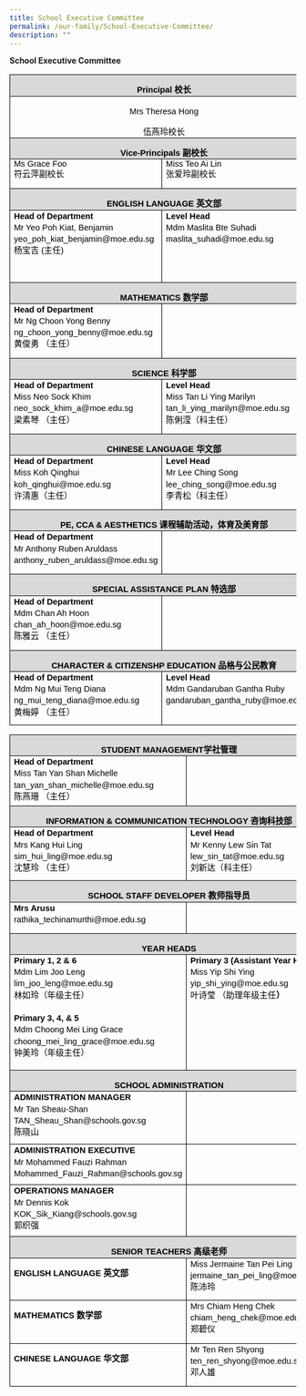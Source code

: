```yaml
---
title: School Executive Committee
permalink: /our-family/School-Executive-Committee/
description: ""
---
```

**School Executive Committee**

<table style="border:none;border-collapse:collapse;"><colgroup><col width="295"><col width="298"></colgroup><tbody><tr style="height:15pt"><td style="border-left:solid #000000 0.9090900000000001pt;border-right:solid #000000 0.9090900000000001pt;border-bottom:solid #000000 0.9090900000000001pt;border-top:solid #000000 0.9090900000000001pt;vertical-align:top;background-color:#d9d9d9;padding:0pt 5pt 0pt 5pt;overflow:hidden;overflow-wrap:break-word;" colspan="2"><p style="line-height:1.38;text-align: center;margin-top:12pt;margin-bottom:0pt;" dir="ltr"><span style="font-size:11pt;font-family:Arial,sans-serif;color:#000000;background-color:transparent;font-weight:700;font-style:normal;font-variant:normal;text-decoration:none;vertical-align:baseline;white-space:pre;white-space:pre-wrap;">Principal 校长</span></p></td></tr><tr style="height:39pt"><td style="border-left:solid #000000 0.9090900000000001pt;border-right:solid #000000 0.9090900000000001pt;border-bottom:solid #000000 0.9090900000000001pt;border-top:solid #000000 0.9090900000000001pt;vertical-align:top;padding:0pt 5pt 0pt 5pt;overflow:hidden;overflow-wrap:break-word;" colspan="2"><p style="line-height:1.38;text-align: center;margin-top:12pt;margin-bottom:0pt;" dir="ltr"><span style="font-size:11pt;font-family:Arial,sans-serif;color:#000000;background-color:transparent;font-weight:400;font-style:normal;font-variant:normal;text-decoration:none;vertical-align:baseline;white-space:pre;white-space:pre-wrap;">Mrs Theresa Hong</span></p><p style="line-height:1.38;text-align: center;margin-top:12pt;margin-bottom:0pt;" dir="ltr"><span style="font-size:11pt;font-family:Arial,sans-serif;color:#000000;background-color:transparent;font-weight:400;font-style:normal;font-variant:normal;text-decoration:none;vertical-align:baseline;white-space:pre;white-space:pre-wrap;">伍燕玲校长</span></p></td></tr><tr style="height:15pt"><td style="border-left:solid #000000 0.9090900000000001pt;border-right:solid #000000 0.9090900000000001pt;border-bottom:solid #000000 0.9090900000000001pt;border-top:solid #000000 0.9090900000000001pt;vertical-align:top;background-color:#d9d9d9;padding:0pt 5pt 0pt 5pt;overflow:hidden;overflow-wrap:break-word;" colspan="2"><p style="line-height:1.38;text-align: center;margin-top:12pt;margin-bottom:0pt;" dir="ltr"><span style="font-size:11pt;font-family:Arial,sans-serif;color:#000000;background-color:transparent;font-weight:700;font-style:normal;font-variant:normal;text-decoration:none;vertical-align:baseline;white-space:pre;white-space:pre-wrap;">Vice-Principals 副校长</span></p></td></tr><tr style="height:39pt"><td style="border-left:solid #000000 0.9090900000000001pt;border-right:solid #000000 0.9090900000000001pt;border-bottom:solid #000000 0.9090900000000001pt;border-top:solid #000000 0.9090900000000001pt;vertical-align:top;padding:0pt 5pt 0pt 5pt;overflow:hidden;overflow-wrap:break-word;"><p style="line-height:1.2;margin-top:0pt;margin-bottom:0pt;" dir="ltr"><span style="font-size:11pt;font-family:Arial,sans-serif;color:#000000;background-color:transparent;font-weight:400;font-style:normal;font-variant:normal;text-decoration:none;vertical-align:baseline;white-space:pre;white-space:pre-wrap;">Ms Grace Foo</span></p><p style="line-height:1.2;margin-top:0pt;margin-bottom:0pt;" dir="ltr"><span style="font-size:11pt;font-family:Arial,sans-serif;color:#000000;background-color:transparent;font-weight:400;font-style:normal;font-variant:normal;text-decoration:none;vertical-align:baseline;white-space:pre;white-space:pre-wrap;">符云萍副校长</span></p></td><td style="border-left:solid #000000 0.9090900000000001pt;border-right:solid #000000 0.9090900000000001pt;border-bottom:solid #000000 0.9090900000000001pt;border-top:solid #000000 0.9090900000000001pt;vertical-align:top;padding:0pt 5pt 0pt 5pt;overflow:hidden;overflow-wrap:break-word;"><p style="line-height:1.2;margin-top:0pt;margin-bottom:0pt;" dir="ltr"><span style="font-size:11pt;font-family:Arial,sans-serif;color:#000000;background-color:transparent;font-weight:400;font-style:normal;font-variant:normal;text-decoration:none;vertical-align:baseline;white-space:pre;white-space:pre-wrap;">Miss Teo Ai Lin</span></p><p style="line-height:1.2;margin-top:0pt;margin-bottom:0pt;" dir="ltr"><span style="font-size:11pt;font-family:Arial,sans-serif;color:#000000;background-color:transparent;font-weight:400;font-style:normal;font-variant:normal;text-decoration:none;vertical-align:baseline;white-space:pre;white-space:pre-wrap;">张爱玲副校长</span></p></td></tr><tr style="height:15pt"><td style="border-left:solid #000000 0.9090900000000001pt;border-right:solid #000000 0.9090900000000001pt;border-bottom:solid #000000 0.9090900000000001pt;border-top:solid #000000 0.9090900000000001pt;vertical-align:top;background-color:#d9d9d9;padding:0pt 5pt 0pt 5pt;overflow:hidden;overflow-wrap:break-word;" colspan="2"><p style="line-height:1.38;text-align: center;margin-top:12pt;margin-bottom:0pt;" dir="ltr"><span style="font-size:11pt;font-family:Arial,sans-serif;color:#000000;background-color:transparent;font-weight:700;font-style:normal;font-variant:normal;text-decoration:none;vertical-align:baseline;white-space:pre;white-space:pre-wrap;">ENGLISH LANGUAGE 英文部</span></p></td></tr><tr style="height:95.25pt"><td style="border-left:solid #000000 0.9090900000000001pt;border-right:solid #000000 0.9090900000000001pt;border-bottom:solid #000000 0.9090900000000001pt;border-top:solid #000000 0.9090900000000001pt;vertical-align:top;padding:0pt 5pt 0pt 5pt;overflow:hidden;overflow-wrap:break-word;"><p style="line-height:1.38;margin-top:0pt;margin-bottom:0pt;" dir="ltr"><span style="font-size:11pt;font-family:Arial,sans-serif;color:#000000;background-color:transparent;font-weight:700;font-style:normal;font-variant:normal;text-decoration:none;vertical-align:baseline;white-space:pre;white-space:pre-wrap;">Head of Department</span></p><p style="line-height:1.38;margin-top:0pt;margin-bottom:0pt;" dir="ltr"><span style="font-size:11pt;font-family:Arial,sans-serif;color:#000000;background-color:transparent;font-weight:400;font-style:normal;font-variant:normal;text-decoration:none;vertical-align:baseline;white-space:pre;white-space:pre-wrap;">Mr Yeo Poh Kiat, Benjamin</span></p><p style="line-height:1.38;margin-top:0pt;margin-bottom:0pt;" dir="ltr"><span style="font-size:11pt;font-family:Arial,sans-serif;color:#000000;background-color:transparent;font-weight:400;font-style:normal;font-variant:normal;text-decoration:none;vertical-align:baseline;white-space:pre;white-space:pre-wrap;">yeo_poh_kiat_benjamin@moe.edu.sg</span></p><p style="line-height:1.38;margin-top:0pt;margin-bottom:0pt;" dir="ltr"><span style="font-size:11pt;font-family:Arial,sans-serif;color:#000000;background-color:transparent;font-weight:400;font-style:normal;font-variant:normal;text-decoration:none;vertical-align:baseline;white-space:pre;white-space:pre-wrap;">杨宝吉 (主任)</span></p></td><td style="border-left:solid #000000 0.9090900000000001pt;border-right:solid #000000 0.9090900000000001pt;border-bottom:solid #000000 0.9090900000000001pt;border-top:solid #000000 0.9090900000000001pt;vertical-align:top;padding:0pt 5pt 0pt 5pt;overflow:hidden;overflow-wrap:break-word;"><p style="line-height:1.38;margin-top:0pt;margin-bottom:0pt;" dir="ltr"><span style="font-size:11pt;font-family:Arial,sans-serif;color:#000000;background-color:transparent;font-weight:700;font-style:normal;font-variant:normal;text-decoration:none;vertical-align:baseline;white-space:pre;white-space:pre-wrap;">Level Head</span></p><p style="line-height:1.38;margin-top:0pt;margin-bottom:0pt;" dir="ltr"><span style="font-size:11pt;font-family:Arial,sans-serif;color:#000000;background-color:transparent;font-weight:400;font-style:normal;font-variant:normal;text-decoration:none;vertical-align:baseline;white-space:pre;white-space:pre-wrap;">Mdm Maslita Bte Suhadi</span></p><p style="line-height:1.38;margin-top:0pt;margin-bottom:0pt;" dir="ltr"><span style="font-size:11pt;font-family:Arial,sans-serif;color:#000000;background-color:transparent;font-weight:400;font-style:normal;font-variant:normal;text-decoration:none;vertical-align:baseline;white-space:pre;white-space:pre-wrap;">maslita_suhadi@moe.edu.sg</span></p></td></tr><tr style="height:15pt"><td style="border-left:solid #000000 0.9090900000000001pt;border-right:solid #000000 0.9090900000000001pt;border-bottom:solid #000000 0.9090900000000001pt;border-top:solid #000000 0.9090900000000001pt;vertical-align:top;background-color:#d9d9d9;padding:0pt 5pt 0pt 5pt;overflow:hidden;overflow-wrap:break-word;" colspan="2"><p style="line-height:1.38;text-align: center;margin-top:12pt;margin-bottom:0pt;" dir="ltr"><span style="font-size:11pt;font-family:Arial,sans-serif;color:#000000;background-color:transparent;font-weight:700;font-style:normal;font-variant:normal;text-decoration:none;vertical-align:baseline;white-space:pre;white-space:pre-wrap;">MATHEMATICS 数学部</span></p></td></tr><tr style="height:72pt"><td style="border-left:solid #000000 0.9090900000000001pt;border-right:solid #000000 0.9090900000000001pt;border-bottom:solid #000000 0.9090900000000001pt;border-top:solid #000000 0.9090900000000001pt;vertical-align:top;padding:0pt 5pt 0pt 5pt;overflow:hidden;overflow-wrap:break-word;"><p style="line-height:1.38;margin-top:0pt;margin-bottom:0pt;" dir="ltr"><span style="font-size:11pt;font-family:Arial,sans-serif;color:#000000;background-color:transparent;font-weight:700;font-style:normal;font-variant:normal;text-decoration:none;vertical-align:baseline;white-space:pre;white-space:pre-wrap;">Head of Department</span></p><p style="line-height:1.38;margin-top:0pt;margin-bottom:0pt;" dir="ltr"><span style="font-size:11pt;font-family:Arial,sans-serif;color:#000000;background-color:transparent;font-weight:400;font-style:normal;font-variant:normal;text-decoration:none;vertical-align:baseline;white-space:pre;white-space:pre-wrap;">Mr Ng Choon Yong Benny</span></p><p style="line-height:1.38;margin-top:0pt;margin-bottom:0pt;" dir="ltr"><span style="font-size:11pt;font-family:Arial,sans-serif;color:#000000;background-color:transparent;font-weight:400;font-style:normal;font-variant:normal;text-decoration:none;vertical-align:baseline;white-space:pre;white-space:pre-wrap;">ng_choon_yong_benny@moe.edu.sg</span></p><p style="line-height:1.38;margin-top:0pt;margin-bottom:0pt;" dir="ltr"><span style="font-size:11pt;font-family:Arial,sans-serif;color:#000000;background-color:transparent;font-weight:400;font-style:normal;font-variant:normal;text-decoration:none;vertical-align:baseline;white-space:pre;white-space:pre-wrap;">黄俊勇 （主任）</span></p></td><td style="border-left:solid #000000 0.9090900000000001pt;border-right:solid #000000 0.9090900000000001pt;border-bottom:solid #000000 0.9090900000000001pt;border-top:solid #000000 0.9090900000000001pt;vertical-align:top;padding:0pt 5pt 0pt 5pt;overflow:hidden;overflow-wrap:break-word;"><p style="line-height:1.38;margin-top:0pt;margin-bottom:0pt;" dir="ltr"><span style="font-size:11pt;font-family:Arial,sans-serif;color:#000000;background-color:transparent;font-weight:400;font-style:normal;font-variant:normal;text-decoration:none;vertical-align:baseline;white-space:pre;white-space:pre-wrap;">&nbsp;</span></p></td></tr><tr style="height:15pt"><td style="border-left:solid #000000 0.9090900000000001pt;border-right:solid #000000 0.9090900000000001pt;border-bottom:solid #000000 0.9090900000000001pt;border-top:solid #000000 0.9090900000000001pt;vertical-align:top;background-color:#d9d9d9;padding:0pt 5pt 0pt 5pt;overflow:hidden;overflow-wrap:break-word;" colspan="2"><p style="line-height:1.38;text-align: center;margin-top:12pt;margin-bottom:0pt;" dir="ltr"><span style="font-size:11pt;font-family:Arial,sans-serif;color:#000000;background-color:transparent;font-weight:700;font-style:normal;font-variant:normal;text-decoration:none;vertical-align:baseline;white-space:pre;white-space:pre-wrap;">SCIENCE 科学部</span></p></td></tr><tr style="height:72pt"><td style="border-left:solid #000000 0.9090900000000001pt;border-right:solid #000000 0.9090900000000001pt;border-bottom:solid #000000 0.9090900000000001pt;border-top:solid #000000 0.9090900000000001pt;vertical-align:top;padding:0pt 5pt 0pt 5pt;overflow:hidden;overflow-wrap:break-word;"><p style="line-height:1.38;margin-top:0pt;margin-bottom:0pt;" dir="ltr"><span style="font-size:11pt;font-family:Arial,sans-serif;color:#000000;background-color:transparent;font-weight:700;font-style:normal;font-variant:normal;text-decoration:none;vertical-align:baseline;white-space:pre;white-space:pre-wrap;">Head of Department</span></p><p style="line-height:1.38;margin-top:0pt;margin-bottom:0pt;" dir="ltr"><span style="font-size:11pt;font-family:Arial,sans-serif;color:#000000;background-color:transparent;font-weight:400;font-style:normal;font-variant:normal;text-decoration:none;vertical-align:baseline;white-space:pre;white-space:pre-wrap;">Miss Neo Sock Khim</span></p><p style="line-height:1.38;margin-top:0pt;margin-bottom:0pt;" dir="ltr"><span style="font-size:11pt;font-family:Arial,sans-serif;color:#000000;background-color:transparent;font-weight:400;font-style:normal;font-variant:normal;text-decoration:none;vertical-align:baseline;white-space:pre;white-space:pre-wrap;">neo_sock_khim_a@moe.edu.sg</span></p><p style="line-height:1.38;margin-top:0pt;margin-bottom:0pt;" dir="ltr"><span style="font-size:11pt;font-family:Arial,sans-serif;color:#000000;background-color:transparent;font-weight:400;font-style:normal;font-variant:normal;text-decoration:none;vertical-align:baseline;white-space:pre;white-space:pre-wrap;">梁素琴 （主任）</span></p></td><td style="border-left:solid #000000 0.9090900000000001pt;border-right:solid #000000 0.9090900000000001pt;border-bottom:solid #000000 0.9090900000000001pt;border-top:solid #000000 0.9090900000000001pt;vertical-align:top;padding:0pt 5pt 0pt 5pt;overflow:hidden;overflow-wrap:break-word;"><p style="line-height:1.38;margin-top:0pt;margin-bottom:0pt;" dir="ltr"><span style="font-size:11pt;font-family:Arial,sans-serif;color:#000000;background-color:transparent;font-weight:700;font-style:normal;font-variant:normal;text-decoration:none;vertical-align:baseline;white-space:pre;white-space:pre-wrap;">Level Head</span></p><p style="line-height:1.38;margin-top:0pt;margin-bottom:0pt;" dir="ltr"><span style="font-size:11pt;font-family:Arial,sans-serif;color:#000000;background-color:transparent;font-weight:400;font-style:normal;font-variant:normal;text-decoration:none;vertical-align:baseline;white-space:pre;white-space:pre-wrap;">Miss Tan Li Ying Marilyn</span></p><p style="line-height:1.38;margin-top:0pt;margin-bottom:0pt;" dir="ltr"><span style="font-size:11pt;font-family:Arial,sans-serif;color:#000000;background-color:transparent;font-weight:400;font-style:normal;font-variant:normal;text-decoration:none;vertical-align:baseline;white-space:pre;white-space:pre-wrap;">tan_li_ying_marilyn@moe.edu.sg</span></p><p style="line-height:1.38;margin-top:0pt;margin-bottom:0pt;" dir="ltr"><span style="font-size:11pt;font-family:Arial,sans-serif;color:#000000;background-color:transparent;font-weight:400;font-style:normal;font-variant:normal;text-decoration:none;vertical-align:baseline;white-space:pre;white-space:pre-wrap;">陈俐滢（科主任）</span></p></td></tr><tr style="height:15pt"><td style="border-left:solid #000000 0.9090900000000001pt;border-right:solid #000000 0.9090900000000001pt;border-bottom:solid #000000 0.9090900000000001pt;border-top:solid #000000 0.9090900000000001pt;vertical-align:top;background-color:#d9d9d9;padding:0pt 5pt 0pt 5pt;overflow:hidden;overflow-wrap:break-word;" colspan="2"><p style="line-height:1.38;text-align: center;margin-top:12pt;margin-bottom:0pt;" dir="ltr"><span style="font-size:11pt;font-family:Arial,sans-serif;color:#000000;background-color:transparent;font-weight:700;font-style:normal;font-variant:normal;text-decoration:none;vertical-align:baseline;white-space:pre;white-space:pre-wrap;">CHINESE LANGUAGE 华文部</span></p></td></tr><tr style="height:72pt"><td style="border-left:solid #000000 0.9090900000000001pt;border-right:solid #000000 0.9090900000000001pt;border-bottom:solid #000000 0.9090900000000001pt;border-top:solid #000000 0.9090900000000001pt;vertical-align:top;padding:0pt 5pt 0pt 5pt;overflow:hidden;overflow-wrap:break-word;"><p style="line-height:1.38;margin-top:0pt;margin-bottom:0pt;" dir="ltr"><span style="font-size:11pt;font-family:Arial,sans-serif;color:#000000;background-color:transparent;font-weight:700;font-style:normal;font-variant:normal;text-decoration:none;vertical-align:baseline;white-space:pre;white-space:pre-wrap;">Head of Department</span></p><p style="line-height:1.38;margin-top:0pt;margin-bottom:0pt;" dir="ltr"><span style="font-size:11pt;font-family:Arial,sans-serif;color:#000000;background-color:transparent;font-weight:400;font-style:normal;font-variant:normal;text-decoration:none;vertical-align:baseline;white-space:pre;white-space:pre-wrap;">Miss Koh Qinghui</span></p><p style="line-height:1.38;margin-top:0pt;margin-bottom:0pt;" dir="ltr"><span style="font-size:11pt;font-family:Arial,sans-serif;color:#000000;background-color:transparent;font-weight:400;font-style:normal;font-variant:normal;text-decoration:none;vertical-align:baseline;white-space:pre;white-space:pre-wrap;">koh_qinghui@moe.edu.sg</span></p><p style="line-height:1.38;margin-top:0pt;margin-bottom:0pt;" dir="ltr"><span style="font-size:11pt;font-family:Arial,sans-serif;color:#000000;background-color:transparent;font-weight:400;font-style:normal;font-variant:normal;text-decoration:none;vertical-align:baseline;white-space:pre;white-space:pre-wrap;">许清惠（主任）</span></p></td><td style="border-left:solid #000000 0.9090900000000001pt;border-right:solid #000000 0.9090900000000001pt;border-bottom:solid #000000 0.9090900000000001pt;border-top:solid #000000 0.9090900000000001pt;vertical-align:top;padding:0pt 5pt 0pt 5pt;overflow:hidden;overflow-wrap:break-word;"><p style="line-height:1.38;margin-top:0pt;margin-bottom:0pt;" dir="ltr"><span style="font-size:11pt;font-family:Arial,sans-serif;color:#000000;background-color:transparent;font-weight:700;font-style:normal;font-variant:normal;text-decoration:none;vertical-align:baseline;white-space:pre;white-space:pre-wrap;">Level Head</span></p><p style="line-height:1.38;margin-top:0pt;margin-bottom:0pt;" dir="ltr"><span style="font-size:11pt;font-family:Arial,sans-serif;color:#000000;background-color:transparent;font-weight:400;font-style:normal;font-variant:normal;text-decoration:none;vertical-align:baseline;white-space:pre;white-space:pre-wrap;">Mr Lee Ching Song</span></p><p style="line-height:1.38;margin-top:0pt;margin-bottom:0pt;" dir="ltr"><span style="font-size:11pt;font-family:Arial,sans-serif;color:#000000;background-color:transparent;font-weight:400;font-style:normal;font-variant:normal;text-decoration:none;vertical-align:baseline;white-space:pre;white-space:pre-wrap;">lee_ching_song@moe.edu.sg</span></p><p style="line-height:1.38;margin-top:0pt;margin-bottom:0pt;" dir="ltr"><span style="font-size:11pt;font-family:Arial,sans-serif;color:#000000;background-color:transparent;font-weight:400;font-style:normal;font-variant:normal;text-decoration:none;vertical-align:baseline;white-space:pre;white-space:pre-wrap;">李青松（科主任）</span></p></td></tr><tr style="height:15pt"><td style="border-left:solid #000000 0.9090900000000001pt;border-right:solid #000000 0.9090900000000001pt;border-bottom:solid #000000 0.9090900000000001pt;border-top:solid #000000 0.9090900000000001pt;vertical-align:top;background-color:#d9d9d9;padding:0pt 5pt 0pt 5pt;overflow:hidden;overflow-wrap:break-word;" colspan="2"><p style="line-height:1.38;text-align: center;margin-top:12pt;margin-bottom:0pt;" dir="ltr"><span style="font-size:11pt;font-family:Arial,sans-serif;color:#000000;background-color:transparent;font-weight:700;font-style:normal;font-variant:normal;text-decoration:none;vertical-align:baseline;white-space:pre;white-space:pre-wrap;">PE, CCA &amp; AESTHETICS 课程辅助活动，体育及美育部</span></p></td></tr><tr style="height:57pt"><td style="border-left:solid #000000 0.9090900000000001pt;border-right:solid #000000 0.9090900000000001pt;border-bottom:solid #000000 0.9090900000000001pt;border-top:solid #000000 0.9090900000000001pt;vertical-align:top;padding:0pt 5pt 0pt 5pt;overflow:hidden;overflow-wrap:break-word;"><p style="line-height:1.38;margin-top:0pt;margin-bottom:0pt;" dir="ltr"><span style="font-size:11pt;font-family:Arial,sans-serif;color:#000000;background-color:transparent;font-weight:700;font-style:normal;font-variant:normal;text-decoration:none;vertical-align:baseline;white-space:pre;white-space:pre-wrap;">Head of Department</span></p><p style="line-height:1.38;margin-top:0pt;margin-bottom:0pt;" dir="ltr"><span style="font-size:11pt;font-family:Arial,sans-serif;color:#000000;background-color:transparent;font-weight:400;font-style:normal;font-variant:normal;text-decoration:none;vertical-align:baseline;white-space:pre;white-space:pre-wrap;">Mr Anthony Ruben Aruldass</span></p><p style="line-height:1.38;margin-top:0pt;margin-bottom:0pt;" dir="ltr"><span style="font-size:11pt;font-family:Arial,sans-serif;color:#000000;background-color:transparent;font-weight:400;font-style:normal;font-variant:normal;text-decoration:none;vertical-align:baseline;white-space:pre;white-space:pre-wrap;">anthony_ruben_aruldass@moe.edu.sg</span></p></td><td style="border-left:solid #000000 0.9090900000000001pt;border-right:solid #000000 0.9090900000000001pt;border-bottom:solid #000000 0.9090900000000001pt;border-top:solid #000000 0.9090900000000001pt;vertical-align:top;padding:0pt 5pt 0pt 5pt;overflow:hidden;overflow-wrap:break-word;"><p style="line-height:1.38;margin-top:0pt;margin-bottom:0pt;" dir="ltr"><span style="font-size:11pt;font-family:Arial,sans-serif;color:#000000;background-color:transparent;font-weight:400;font-style:normal;font-variant:normal;text-decoration:none;vertical-align:baseline;white-space:pre;white-space:pre-wrap;">&nbsp;</span></p></td></tr><tr style="height:15pt"><td style="border-left:solid #000000 0.9090900000000001pt;border-right:solid #000000 0.9090900000000001pt;border-bottom:solid #000000 0.9090900000000001pt;border-top:solid #000000 0.9090900000000001pt;vertical-align:top;background-color:#d9d9d9;padding:0pt 5pt 0pt 5pt;overflow:hidden;overflow-wrap:break-word;" colspan="2"><p style="line-height:1.38;text-align: center;margin-top:12pt;margin-bottom:0pt;" dir="ltr"><span style="font-size:11pt;font-family:Arial,sans-serif;color:#000000;background-color:transparent;font-weight:700;font-style:normal;font-variant:normal;text-decoration:none;vertical-align:baseline;white-space:pre;white-space:pre-wrap;">SPECIAL ASSISTANCE PLAN 特选部</span></p></td></tr><tr style="height:72pt"><td style="border-left:solid #000000 0.9090900000000001pt;border-right:solid #000000 0.9090900000000001pt;border-bottom:solid #000000 0.9090900000000001pt;border-top:solid #000000 0.9090900000000001pt;vertical-align:top;padding:0pt 5pt 0pt 5pt;overflow:hidden;overflow-wrap:break-word;"><p style="line-height:1.38;margin-top:0pt;margin-bottom:0pt;" dir="ltr"><span style="font-size:11pt;font-family:Arial,sans-serif;color:#000000;background-color:transparent;font-weight:700;font-style:normal;font-variant:normal;text-decoration:none;vertical-align:baseline;white-space:pre;white-space:pre-wrap;">Head of Department</span></p><p style="line-height:1.38;margin-top:0pt;margin-bottom:0pt;" dir="ltr"><span style="font-size:11pt;font-family:Arial,sans-serif;color:#000000;background-color:transparent;font-weight:400;font-style:normal;font-variant:normal;text-decoration:none;vertical-align:baseline;white-space:pre;white-space:pre-wrap;">Mdm Chan Ah Hoon</span></p><p style="line-height:1.38;margin-top:0pt;margin-bottom:0pt;" dir="ltr"><span style="font-size:11pt;font-family:Arial,sans-serif;color:#000000;background-color:transparent;font-weight:400;font-style:normal;font-variant:normal;text-decoration:none;vertical-align:baseline;white-space:pre;white-space:pre-wrap;">chan_ah_hoon@moe.edu.sg</span></p><p style="line-height:1.38;margin-top:0pt;margin-bottom:0pt;" dir="ltr"><span style="font-size:11pt;font-family:Arial,sans-serif;color:#000000;background-color:transparent;font-weight:400;font-style:normal;font-variant:normal;text-decoration:none;vertical-align:baseline;white-space:pre;white-space:pre-wrap;">陈雅云 （主任）</span></p></td><td style="border-left:solid #000000 0.9090900000000001pt;border-right:solid #000000 0.9090900000000001pt;border-bottom:solid #000000 0.9090900000000001pt;border-top:solid #000000 0.9090900000000001pt;vertical-align:top;padding:0pt 5pt 0pt 5pt;overflow:hidden;overflow-wrap:break-word;"><p style="line-height:1.38;margin-top:12pt;margin-bottom:0pt;" dir="ltr"><span style="font-size:11pt;font-family:Arial,sans-serif;color:#000000;background-color:transparent;font-weight:400;font-style:normal;font-variant:normal;text-decoration:none;vertical-align:baseline;white-space:pre;white-space:pre-wrap;">&nbsp;</span></p></td></tr><tr style="height:15pt"><td style="border-left:solid #000000 0.9090900000000001pt;border-right:solid #000000 0.9090900000000001pt;border-bottom:solid #000000 0.9090900000000001pt;border-top:solid #000000 0.9090900000000001pt;vertical-align:top;background-color:#d9d9d9;padding:0pt 5pt 0pt 5pt;overflow:hidden;overflow-wrap:break-word;" colspan="2"><p style="line-height:1.38;text-align: center;margin-top:12pt;margin-bottom:0pt;" dir="ltr"><span style="font-size:11pt;font-family:Arial,sans-serif;color:#000000;background-color:transparent;font-weight:700;font-style:normal;font-variant:normal;text-decoration:none;vertical-align:baseline;white-space:pre;white-space:pre-wrap;">CHARACTER &amp; CITIZENSHP EDUCATION 品格与公民教育</span></p></td></tr><tr style="height:70.5pt"><td style="border-left:solid #000000 0.9090900000000001pt;border-right:solid #000000 0.9090900000000001pt;border-bottom:solid #000000 0.9090900000000001pt;border-top:solid #000000 0.9090900000000001pt;vertical-align:top;padding:0pt 5pt 0pt 5pt;overflow:hidden;overflow-wrap:break-word;"><p style="line-height:1.38;margin-top:0pt;margin-bottom:0pt;" dir="ltr"><span style="font-size:11pt;font-family:Arial,sans-serif;color:#000000;background-color:transparent;font-weight:700;font-style:normal;font-variant:normal;text-decoration:none;vertical-align:baseline;white-space:pre;white-space:pre-wrap;">Head of Department</span></p><p style="line-height:1.38;margin-top:0pt;margin-bottom:0pt;" dir="ltr"><span style="font-size:11pt;font-family:Arial,sans-serif;color:#000000;background-color:transparent;font-weight:400;font-style:normal;font-variant:normal;text-decoration:none;vertical-align:baseline;white-space:pre;white-space:pre-wrap;">Mdm Ng Mui Teng Diana</span></p><p style="line-height:1.38;margin-top:0pt;margin-bottom:0pt;" dir="ltr"><span style="font-size:11pt;font-family:Arial,sans-serif;color:#000000;background-color:transparent;font-weight:400;font-style:normal;font-variant:normal;text-decoration:none;vertical-align:baseline;white-space:pre;white-space:pre-wrap;">ng_mui_teng_diana@moe.edu.sg</span></p><p style="line-height:1.38;margin-top:0pt;margin-bottom:0pt;" dir="ltr"><span style="font-size:11pt;font-family:Arial,sans-serif;color:#000000;background-color:transparent;font-weight:400;font-style:normal;font-variant:normal;text-decoration:none;vertical-align:baseline;white-space:pre;white-space:pre-wrap;">黄梅婷 （主任）</span></p></td><td style="border-left:solid #000000 0.9090900000000001pt;border-right:solid #000000 0.9090900000000001pt;border-bottom:solid #000000 0.9090900000000001pt;border-top:solid #000000 0.9090900000000001pt;vertical-align:top;padding:0pt 5pt 0pt 5pt;overflow:hidden;overflow-wrap:break-word;"><p style="line-height:1.38;margin-top:0pt;margin-bottom:0pt;" dir="ltr"><span style="font-size:11pt;font-family:Arial,sans-serif;color:#000000;background-color:transparent;font-weight:700;font-style:normal;font-variant:normal;text-decoration:none;vertical-align:baseline;white-space:pre;white-space:pre-wrap;">Level Head</span></p><p style="line-height:1.38;margin-top:0pt;margin-bottom:0pt;" dir="ltr"><span style="font-size:11pt;font-family:Arial,sans-serif;color:#000000;background-color:transparent;font-weight:400;font-style:normal;font-variant:normal;text-decoration:none;vertical-align:baseline;white-space:pre;white-space:pre-wrap;">Mdm Gandaruban Gantha Ruby</span></p><p style="line-height:1.38;margin-top:0pt;margin-bottom:0pt;" dir="ltr"><span style="font-size:11pt;font-family:Arial,sans-serif;color:#000000;background-color:transparent;font-weight:400;font-style:normal;font-variant:normal;text-decoration:none;vertical-align:baseline;white-space:pre;white-space:pre-wrap;">gandaruban_gantha_ruby@moe.edu.s</span><span style="font-size:11pt;font-family:Arial,sans-serif;color:#000000;background-color:transparent;font-weight:700;font-style:normal;font-variant:normal;text-decoration:none;vertical-align:baseline;white-space:pre;white-space:pre-wrap;">g</span></p></td></tr></tbody></table>

  

<table style="border:none;border-collapse:collapse;"><colgroup><col width="314"><col width="278"></colgroup><tbody><tr style="height:15pt"><td style="border-left:solid #000000 0.9090900000000001pt;border-right:solid #000000 0.9090900000000001pt;border-bottom:solid #000000 0.9090900000000001pt;border-top:solid #000000 0.9090900000000001pt;vertical-align:top;background-color:#d9d9d9;padding:0pt 5pt 0pt 5pt;overflow:hidden;overflow-wrap:break-word;" colspan="2"><p style="line-height:1.38;text-align: center;margin-top:12pt;margin-bottom:0pt;" dir="ltr"><span style="font-size:11pt;font-family:Arial,sans-serif;color:#000000;background-color:transparent;font-weight:700;font-style:normal;font-variant:normal;text-decoration:none;vertical-align:baseline;white-space:pre;white-space:pre-wrap;">STUDENT MANAGEMENT学社管理</span></p></td></tr><tr style="height:66pt"><td style="border-left:solid #000000 0.9090900000000001pt;border-right:solid #000000 0.9090900000000001pt;border-bottom:solid #000000 0.9090900000000001pt;border-top:solid #000000 0.9090900000000001pt;vertical-align:top;padding:0pt 5pt 0pt 5pt;overflow:hidden;overflow-wrap:break-word;"><p style="line-height:1.38;margin-top:0pt;margin-bottom:0pt;" dir="ltr"><span style="font-size:11pt;font-family:Arial,sans-serif;color:#000000;background-color:transparent;font-weight:700;font-style:normal;font-variant:normal;text-decoration:none;vertical-align:baseline;white-space:pre;white-space:pre-wrap;">Head of Department</span></p><p style="line-height:1.38;margin-top:0pt;margin-bottom:0pt;" dir="ltr"><span style="font-size:11pt;font-family:Arial,sans-serif;color:#000000;background-color:transparent;font-weight:400;font-style:normal;font-variant:normal;text-decoration:none;vertical-align:baseline;white-space:pre;white-space:pre-wrap;">Miss Tan Yan Shan Michelle</span></p><p style="line-height:1.38;margin-top:0pt;margin-bottom:0pt;" dir="ltr"><span style="font-size:11pt;font-family:Arial,sans-serif;color:#000000;background-color:transparent;font-weight:400;font-style:normal;font-variant:normal;text-decoration:none;vertical-align:baseline;white-space:pre;white-space:pre-wrap;">tan_yan_shan_michelle@moe.edu.sg</span></p><p style="line-height:1.38;margin-top:0pt;margin-bottom:0pt;" dir="ltr"><span style="font-size:11pt;font-family:Arial,sans-serif;color:#000000;background-color:transparent;font-weight:400;font-style:normal;font-variant:normal;text-decoration:none;vertical-align:baseline;white-space:pre;white-space:pre-wrap;">陈燕珊 （主任）</span></p></td><td style="border-left:solid #000000 0.9090900000000001pt;border-right:solid #000000 0.9090900000000001pt;border-bottom:solid #000000 0.9090900000000001pt;border-top:solid #000000 0.9090900000000001pt;vertical-align:top;padding:0pt 5pt 0pt 5pt;overflow:hidden;overflow-wrap:break-word;"><p style="line-height:1.38;margin-top:12pt;margin-bottom:0pt;" dir="ltr"><span style="font-size:11pt;font-family:Arial,sans-serif;color:#000000;background-color:transparent;font-weight:400;font-style:normal;font-variant:normal;text-decoration:none;vertical-align:baseline;white-space:pre;white-space:pre-wrap;">&nbsp;</span></p></td></tr><tr style="height:15pt"><td style="border-left:solid #000000 0.9090900000000001pt;border-right:solid #000000 0.9090900000000001pt;border-bottom:solid #000000 0.9090900000000001pt;border-top:solid #000000 0.9090900000000001pt;vertical-align:top;background-color:#d9d9d9;padding:0pt 5pt 0pt 5pt;overflow:hidden;overflow-wrap:break-word;" colspan="2"><p style="line-height:1.38;text-align: center;margin-top:12pt;margin-bottom:0pt;" dir="ltr"><span style="font-size:11pt;font-family:Arial,sans-serif;color:#000000;background-color:transparent;font-weight:700;font-style:normal;font-variant:normal;text-decoration:none;vertical-align:baseline;white-space:pre;white-space:pre-wrap;">INFORMATION &amp; COMMUNICATION TECHNOLOGY 咨询科技部</span></p></td></tr><tr style="height:70.5pt"><td style="border-left:solid #000000 0.9090900000000001pt;border-right:solid #000000 0.9090900000000001pt;border-bottom:solid #000000 0.9090900000000001pt;border-top:solid #000000 0.9090900000000001pt;vertical-align:top;padding:0pt 5pt 0pt 5pt;overflow:hidden;overflow-wrap:break-word;"><p style="line-height:1.38;margin-top:0pt;margin-bottom:0pt;" dir="ltr"><span style="font-size:11pt;font-family:Arial,sans-serif;color:#000000;background-color:transparent;font-weight:700;font-style:normal;font-variant:normal;text-decoration:none;vertical-align:baseline;white-space:pre;white-space:pre-wrap;">Head of Department</span></p><p style="line-height:1.38;margin-top:0pt;margin-bottom:0pt;" dir="ltr"><span style="font-size:11pt;font-family:Arial,sans-serif;color:#000000;background-color:transparent;font-weight:400;font-style:normal;font-variant:normal;text-decoration:none;vertical-align:baseline;white-space:pre;white-space:pre-wrap;">Mrs Kang Hui Ling</span></p><p style="line-height:1.38;margin-top:0pt;margin-bottom:0pt;" dir="ltr"><span style="font-size:11pt;font-family:Arial,sans-serif;color:#000000;background-color:transparent;font-weight:400;font-style:normal;font-variant:normal;text-decoration:none;vertical-align:baseline;white-space:pre;white-space:pre-wrap;">sim_hui_ling@moe.edu.sg</span></p><p style="line-height:1.38;margin-top:0pt;margin-bottom:0pt;" dir="ltr"><span style="font-size:11pt;font-family:Arial,sans-serif;color:#000000;background-color:transparent;font-weight:400;font-style:normal;font-variant:normal;text-decoration:none;vertical-align:baseline;white-space:pre;white-space:pre-wrap;">沈慧玲 （主任）</span></p></td><td style="border-left:solid #000000 0.9090900000000001pt;border-right:solid #000000 0.9090900000000001pt;border-bottom:solid #000000 0.9090900000000001pt;border-top:solid #000000 0.9090900000000001pt;vertical-align:top;padding:0pt 5pt 0pt 5pt;overflow:hidden;overflow-wrap:break-word;"><p style="line-height:1.38;margin-top:0pt;margin-bottom:0pt;" dir="ltr"><span style="font-size:11pt;font-family:Arial,sans-serif;color:#000000;background-color:transparent;font-weight:700;font-style:normal;font-variant:normal;text-decoration:none;vertical-align:baseline;white-space:pre;white-space:pre-wrap;">Level Head</span></p><p style="line-height:1.38;margin-top:0pt;margin-bottom:0pt;" dir="ltr"><span style="font-size:11pt;font-family:Arial,sans-serif;color:#000000;background-color:transparent;font-weight:400;font-style:normal;font-variant:normal;text-decoration:none;vertical-align:baseline;white-space:pre;white-space:pre-wrap;">Mr Kenny Lew Sin Tat</span></p><p style="line-height:1.38;margin-top:0pt;margin-bottom:0pt;" dir="ltr"><span style="font-size:11pt;font-family:Arial,sans-serif;color:#000000;background-color:transparent;font-weight:400;font-style:normal;font-variant:normal;text-decoration:none;vertical-align:baseline;white-space:pre;white-space:pre-wrap;">lew_sin_tat@moe.edu.sg</span></p><p style="line-height:1.38;margin-top:0pt;margin-bottom:0pt;" dir="ltr"><span style="font-size:11pt;font-family:Arial,sans-serif;color:#000000;background-color:transparent;font-weight:400;font-style:normal;font-variant:normal;text-decoration:none;vertical-align:baseline;white-space:pre;white-space:pre-wrap;">刘新达（科主任）</span></p></td></tr><tr style="height:15pt"><td style="border-left:solid #000000 0.9090900000000001pt;border-right:solid #000000 0.9090900000000001pt;border-bottom:solid #000000 0.9090900000000001pt;border-top:solid #000000 0.9090900000000001pt;vertical-align:top;background-color:#d9d9d9;padding:0pt 5pt 0pt 5pt;overflow:hidden;overflow-wrap:break-word;" colspan="2"><p style="line-height:1.38;text-align: center;margin-top:12pt;margin-bottom:0pt;" dir="ltr"><span style="font-size:11pt;font-family:Arial,sans-serif;color:#000000;background-color:transparent;font-weight:700;font-style:normal;font-variant:normal;text-decoration:none;vertical-align:baseline;white-space:pre;white-space:pre-wrap;">SCHOOL STAFF DEVELOPER 教师指导员</span></p></td></tr><tr style="height:41.25pt"><td style="border-left:solid #000000 0.9090900000000001pt;border-right:solid #000000 0.9090900000000001pt;border-bottom:solid #000000 0.9090900000000001pt;border-top:solid #000000 0.9090900000000001pt;vertical-align:top;padding:0pt 5pt 0pt 5pt;overflow:hidden;overflow-wrap:break-word;"><p style="line-height:1.38;margin-top:0pt;margin-bottom:0pt;" dir="ltr"><span style="font-size:11pt;font-family:Arial,sans-serif;color:#000000;background-color:transparent;font-weight:700;font-style:normal;font-variant:normal;text-decoration:none;vertical-align:baseline;white-space:pre;white-space:pre-wrap;">Mrs Arusu</span></p><p style="line-height:1.38;margin-top:0pt;margin-bottom:0pt;" dir="ltr"><span style="font-size:11pt;font-family:Arial,sans-serif;color:#000000;background-color:transparent;font-weight:400;font-style:normal;font-variant:normal;text-decoration:none;vertical-align:baseline;white-space:pre;white-space:pre-wrap;">rathika_techinamurthi@moe.edu.sg</span></p></td><td style="border-left:solid #000000 0.9090900000000001pt;border-right:solid #000000 0.9090900000000001pt;border-bottom:solid #000000 0.9090900000000001pt;border-top:solid #000000 0.9090900000000001pt;vertical-align:top;padding:0pt 5pt 0pt 5pt;overflow:hidden;overflow-wrap:break-word;"><p style="line-height:1.38;margin-top:12pt;margin-bottom:0pt;" dir="ltr"><span style="font-size:11pt;font-family:Arial,sans-serif;color:#000000;background-color:transparent;font-weight:400;font-style:normal;font-variant:normal;text-decoration:none;vertical-align:baseline;white-space:pre;white-space:pre-wrap;">&nbsp;</span></p></td></tr><tr style="height:15pt"><td style="border-left:solid #000000 0.9090900000000001pt;border-right:solid #000000 0.9090900000000001pt;border-bottom:solid #000000 0.9090900000000001pt;border-top:solid #000000 0.9090900000000001pt;vertical-align:top;background-color:#d9d9d9;padding:0pt 5pt 0pt 5pt;overflow:hidden;overflow-wrap:break-word;" colspan="2"><p style="line-height:1.38;text-align: center;margin-top:12pt;margin-bottom:0pt;" dir="ltr"><span style="font-size:11pt;font-family:Arial,sans-serif;color:#000000;background-color:transparent;font-weight:700;font-style:normal;font-variant:normal;text-decoration:none;vertical-align:baseline;white-space:pre;white-space:pre-wrap;">YEAR HEADS</span></p></td></tr><tr style="height:142.0089111328125pt"><td style="border-left:solid #000000 0.9090900000000001pt;border-right:solid #000000 0.9090900000000001pt;border-bottom:solid #000000 0.9090900000000001pt;border-top:solid #000000 0.9090900000000001pt;vertical-align:top;padding:0pt 5pt 0pt 5pt;overflow:hidden;overflow-wrap:break-word;"><p style="line-height:1.38;margin-top:0pt;margin-bottom:0pt;" dir="ltr"><span style="font-size:11pt;font-family:Arial,sans-serif;color:#000000;background-color:transparent;font-weight:700;font-style:normal;font-variant:normal;text-decoration:none;vertical-align:baseline;white-space:pre;white-space:pre-wrap;">Primary 1, 2 &amp; 6</span></p><p style="line-height:1.38;margin-top:0pt;margin-bottom:0pt;" dir="ltr"><span style="font-size:11pt;font-family:Arial,sans-serif;color:#000000;background-color:transparent;font-weight:400;font-style:normal;font-variant:normal;text-decoration:none;vertical-align:baseline;white-space:pre;white-space:pre-wrap;">Mdm Lim Joo Leng</span></p><p style="line-height:1.38;margin-top:0pt;margin-bottom:0pt;" dir="ltr"><span style="font-size:11pt;font-family:Arial,sans-serif;color:#000000;background-color:transparent;font-weight:400;font-style:normal;font-variant:normal;text-decoration:none;vertical-align:baseline;white-space:pre;white-space:pre-wrap;">lim_joo_leng@moe.edu.sg</span></p><p style="line-height:1.38;margin-top:0pt;margin-bottom:0pt;" dir="ltr"><span style="font-size:11pt;font-family:Arial,sans-serif;color:#000000;background-color:transparent;font-weight:400;font-style:normal;font-variant:normal;text-decoration:none;vertical-align:baseline;white-space:pre;white-space:pre-wrap;">林如玲（年级主任）</span></p><p style="line-height:1.38;margin-top:0pt;margin-bottom:0pt;" dir="ltr"><span style="font-size:11pt;font-family:Arial,sans-serif;color:#000000;background-color:transparent;font-weight:400;font-style:normal;font-variant:normal;text-decoration:none;vertical-align:baseline;white-space:pre;white-space:pre-wrap;">&nbsp;</span></p><p style="line-height:1.38;margin-top:0pt;margin-bottom:0pt;" dir="ltr"><span style="font-size:11pt;font-family:Arial,sans-serif;color:#000000;background-color:transparent;font-weight:700;font-style:normal;font-variant:normal;text-decoration:none;vertical-align:baseline;white-space:pre;white-space:pre-wrap;">Primary 3, 4, &amp; 5</span></p><p style="line-height:1.38;margin-top:0pt;margin-bottom:0pt;" dir="ltr"><span style="font-size:11pt;font-family:Arial,sans-serif;color:#000000;background-color:transparent;font-weight:400;font-style:normal;font-variant:normal;text-decoration:none;vertical-align:baseline;white-space:pre;white-space:pre-wrap;">Mdm Choong Mei Ling Grace</span></p><p style="line-height:1.38;margin-top:0pt;margin-bottom:0pt;" dir="ltr"><span style="font-size:11pt;font-family:Arial,sans-serif;color:#000000;background-color:transparent;font-weight:400;font-style:normal;font-variant:normal;text-decoration:none;vertical-align:baseline;white-space:pre;white-space:pre-wrap;">choong_mei_ling_grace@moe.edu.sg</span></p><p style="line-height:1.38;margin-top:0pt;margin-bottom:0pt;" dir="ltr"><span style="font-size:11pt;font-family:Arial,sans-serif;color:#000000;background-color:transparent;font-weight:400;font-style:normal;font-variant:normal;text-decoration:none;vertical-align:baseline;white-space:pre;white-space:pre-wrap;">钟美玲（年级主任）</span></p><p style="line-height:1.38;margin-top:0pt;margin-bottom:0pt;" dir="ltr"><span style="font-size:11pt;font-family:Arial,sans-serif;color:#000000;background-color:transparent;font-weight:400;font-style:normal;font-variant:normal;text-decoration:none;vertical-align:baseline;white-space:pre;white-space:pre-wrap;">&nbsp;</span></p></td><td style="border-left:solid #000000 0.9090900000000001pt;border-right:solid #000000 0.9090900000000001pt;border-bottom:solid #000000 0.9090900000000001pt;border-top:solid #000000 0.9090900000000001pt;vertical-align:top;padding:0pt 5pt 0pt 5pt;overflow:hidden;overflow-wrap:break-word;"><p style="line-height:1.38;margin-top:0pt;margin-bottom:0pt;" dir="ltr"><span style="font-size:11pt;font-family:Arial,sans-serif;color:#000000;background-color:transparent;font-weight:700;font-style:normal;font-variant:normal;text-decoration:none;vertical-align:baseline;white-space:pre;white-space:pre-wrap;">Primary 3 (Assistant Year Head)</span></p><p style="line-height:1.38;margin-top:0pt;margin-bottom:0pt;" dir="ltr"><span style="font-size:11pt;font-family:Arial,sans-serif;color:#000000;background-color:transparent;font-weight:400;font-style:normal;font-variant:normal;text-decoration:none;vertical-align:baseline;white-space:pre;white-space:pre-wrap;">Miss Yip Shi Ying</span></p><p style="line-height:1.38;margin-top:0pt;margin-bottom:0pt;" dir="ltr"><span style="font-size:11pt;font-family:Arial,sans-serif;color:#000000;background-color:transparent;font-weight:400;font-style:normal;font-variant:normal;text-decoration:none;vertical-align:baseline;white-space:pre;white-space:pre-wrap;">yip_shi_ying@moe.edu.sg</span></p><p style="line-height:1.38;margin-top:0pt;margin-bottom:0pt;" dir="ltr"><span style="font-size:11pt;font-family:Arial,sans-serif;color:#000000;background-color:transparent;font-weight:400;font-style:normal;font-variant:normal;text-decoration:none;vertical-align:baseline;white-space:pre;white-space:pre-wrap;">叶诗莹 （助理年级主任</span><span style="font-size:11pt;font-family:Arial,sans-serif;color:#000000;background-color:transparent;font-weight:700;font-style:normal;font-variant:normal;text-decoration:none;vertical-align:baseline;white-space:pre;white-space:pre-wrap;">）</span></p></td></tr><tr style="height:15pt"><td style="border-left:solid #000000 0.9090900000000001pt;border-right:solid #000000 0.9090900000000001pt;border-bottom:solid #000000 0.9090900000000001pt;border-top:solid #000000 0.9090900000000001pt;vertical-align:top;background-color:#d9d9d9;padding:0pt 5pt 0pt 5pt;overflow:hidden;overflow-wrap:break-word;" colspan="2"><p style="line-height:1.38;text-align: center;margin-top:12pt;margin-bottom:0pt;" dir="ltr"><span style="font-size:11pt;font-family:Arial,sans-serif;color:#000000;background-color:transparent;font-weight:700;font-style:normal;font-variant:normal;text-decoration:none;vertical-align:baseline;white-space:pre;white-space:pre-wrap;">SCHOOL ADMINISTRATION</span></p></td></tr><tr style="height:69.75pt"><td style="border-left:solid #000000 0.9090900000000001pt;border-right:solid #000000 0.9090900000000001pt;border-bottom:solid #000000 0.9090900000000001pt;border-top:solid #000000 0.9090900000000001pt;vertical-align:top;padding:0pt 5pt 0pt 5pt;overflow:hidden;overflow-wrap:break-word;"><p style="line-height:1.38;margin-top:0pt;margin-bottom:0pt;" dir="ltr"><span style="font-size:11pt;font-family:Arial,sans-serif;color:#000000;background-color:transparent;font-weight:700;font-style:normal;font-variant:normal;text-decoration:none;vertical-align:baseline;white-space:pre;white-space:pre-wrap;">ADMINISTRATION MANAGER</span></p><p style="line-height:1.38;margin-top:0pt;margin-bottom:0pt;" dir="ltr"><span style="font-size:11pt;font-family:Arial,sans-serif;color:#000000;background-color:transparent;font-weight:400;font-style:normal;font-variant:normal;text-decoration:none;vertical-align:baseline;white-space:pre;white-space:pre-wrap;">Mr Tan Sheau-Shan</span></p><p style="line-height:1.38;margin-top:0pt;margin-bottom:0pt;" dir="ltr"><span style="font-size:11pt;font-family:Arial,sans-serif;color:#000000;background-color:transparent;font-weight:400;font-style:normal;font-variant:normal;text-decoration:none;vertical-align:baseline;white-space:pre;white-space:pre-wrap;">TAN_Sheau_Shan@schools.gov.sg</span></p><p style="line-height:1.38;margin-top:0pt;margin-bottom:0pt;" dir="ltr"><span style="font-size:11pt;font-family:Arial,sans-serif;color:#000000;background-color:transparent;font-weight:400;font-style:normal;font-variant:normal;text-decoration:none;vertical-align:baseline;white-space:pre;white-space:pre-wrap;">陈晓山</span></p></td><td style="border-left:solid #000000 0.9090900000000001pt;border-right:solid #000000 0.9090900000000001pt;border-bottom:solid #000000 0.9090900000000001pt;border-top:solid #000000 0.9090900000000001pt;vertical-align:top;padding:0pt 5pt 0pt 5pt;overflow:hidden;overflow-wrap:break-word;"><p style="line-height:1.38;margin-top:12pt;margin-bottom:0pt;" dir="ltr"><span style="font-size:11pt;font-family:Arial,sans-serif;color:#000000;background-color:transparent;font-weight:400;font-style:normal;font-variant:normal;text-decoration:none;vertical-align:baseline;white-space:pre;white-space:pre-wrap;">&nbsp;</span></p></td></tr><tr style="height:53.25pt"><td style="border-left:solid #000000 0.9090900000000001pt;border-right:solid #000000 0.9090900000000001pt;border-bottom:solid #000000 0.9090900000000001pt;border-top:solid #000000 0.9090900000000001pt;vertical-align:top;padding:0pt 5pt 0pt 5pt;overflow:hidden;overflow-wrap:break-word;"><p style="line-height:1.38;margin-top:0pt;margin-bottom:0pt;" dir="ltr"><span style="font-size:11pt;font-family:Arial,sans-serif;color:#000000;background-color:transparent;font-weight:700;font-style:normal;font-variant:normal;text-decoration:none;vertical-align:baseline;white-space:pre;white-space:pre-wrap;">ADMINISTRATION EXECUTIVE</span></p><p style="line-height:1.38;margin-top:0pt;margin-bottom:0pt;" dir="ltr"><span style="font-size:11pt;font-family:Arial,sans-serif;color:#000000;background-color:transparent;font-weight:400;font-style:normal;font-variant:normal;text-decoration:none;vertical-align:baseline;white-space:pre;white-space:pre-wrap;">Mr Mohammed Fauzi Rahman</span></p><p style="line-height:1.38;margin-top:0pt;margin-bottom:0pt;" dir="ltr"><span style="font-size:11pt;font-family:Arial,sans-serif;color:#000000;background-color:transparent;font-weight:400;font-style:normal;font-variant:normal;text-decoration:none;vertical-align:baseline;white-space:pre;white-space:pre-wrap;">Mohammed_Fauzi_Rahman@schools.gov.sg</span></p></td><td style="border-left:solid #000000 0.9090900000000001pt;border-right:solid #000000 0.9090900000000001pt;border-bottom:solid #000000 0.9090900000000001pt;border-top:solid #000000 0.9090900000000001pt;vertical-align:top;padding:0pt 5pt 0pt 5pt;overflow:hidden;overflow-wrap:break-word;"><p style="line-height:1.38;margin-top:12pt;margin-bottom:0pt;" dir="ltr"><span style="font-size:11pt;font-family:Arial,sans-serif;color:#000000;background-color:transparent;font-weight:400;font-style:normal;font-variant:normal;text-decoration:none;vertical-align:baseline;white-space:pre;white-space:pre-wrap;">&nbsp;</span></p></td></tr><tr style="height:68.25pt"><td style="border-left:solid #000000 0.9090900000000001pt;border-right:solid #000000 0.9090900000000001pt;border-bottom:solid #000000 0.9090900000000001pt;border-top:solid #000000 0.9090900000000001pt;vertical-align:top;padding:0pt 5pt 0pt 5pt;overflow:hidden;overflow-wrap:break-word;"><p style="line-height:1.38;margin-top:0pt;margin-bottom:0pt;" dir="ltr"><span style="font-size:11pt;font-family:Arial,sans-serif;color:#000000;background-color:transparent;font-weight:700;font-style:normal;font-variant:normal;text-decoration:none;vertical-align:baseline;white-space:pre;white-space:pre-wrap;">OPERATIONS MANAGER</span></p><p style="line-height:1.38;margin-top:0pt;margin-bottom:0pt;" dir="ltr"><span style="font-size:11pt;font-family:Arial,sans-serif;color:#000000;background-color:transparent;font-weight:400;font-style:normal;font-variant:normal;text-decoration:none;vertical-align:baseline;white-space:pre;white-space:pre-wrap;">Mr Dennis Kok</span></p><p style="line-height:1.38;margin-top:0pt;margin-bottom:0pt;" dir="ltr"><span style="font-size:11pt;font-family:Arial,sans-serif;color:#000000;background-color:transparent;font-weight:400;font-style:normal;font-variant:normal;text-decoration:none;vertical-align:baseline;white-space:pre;white-space:pre-wrap;">KOK_Sik_Kiang@schools.gov.sg</span></p><p style="line-height:1.38;margin-top:0pt;margin-bottom:0pt;" dir="ltr"><span style="font-size:11pt;font-family:Arial,sans-serif;color:#000000;background-color:transparent;font-weight:400;font-style:normal;font-variant:normal;text-decoration:none;vertical-align:baseline;white-space:pre;white-space:pre-wrap;">郭织强</span></p></td><td style="border-left:solid #000000 0.9090900000000001pt;border-right:solid #000000 0.9090900000000001pt;border-bottom:solid #000000 0.9090900000000001pt;border-top:solid #000000 0.9090900000000001pt;vertical-align:top;padding:0pt 5pt 0pt 5pt;overflow:hidden;overflow-wrap:break-word;"><p style="line-height:1.38;margin-top:12pt;margin-bottom:0pt;" dir="ltr"><span style="font-size:11pt;font-family:Arial,sans-serif;color:#000000;background-color:transparent;font-weight:400;font-style:normal;font-variant:normal;text-decoration:none;vertical-align:baseline;white-space:pre;white-space:pre-wrap;">&nbsp;</span></p></td></tr><tr style="height:15pt"><td style="border-left:solid #000000 0.9090900000000001pt;border-right:solid #000000 0.9090900000000001pt;border-bottom:solid #000000 0.9090900000000001pt;border-top:solid #000000 0.9090900000000001pt;vertical-align:top;background-color:#d9d9d9;padding:0pt 5pt 0pt 5pt;overflow:hidden;overflow-wrap:break-word;" colspan="2"><p style="line-height:1.38;text-align: center;margin-top:12pt;margin-bottom:0pt;" dir="ltr"><span style="font-size:11pt;font-family:Arial,sans-serif;color:#000000;background-color:transparent;font-weight:700;font-style:normal;font-variant:normal;text-decoration:none;vertical-align:baseline;white-space:pre;white-space:pre-wrap;">SENIOR TEACHERS 高级老师</span></p></td></tr><tr style="height:55.5pt"><td style="border-left:solid #000000 0.9090900000000001pt;border-right:solid #000000 0.9090900000000001pt;border-bottom:solid #000000 0.9090900000000001pt;border-top:solid #000000 0.9090900000000001pt;vertical-align:top;padding:0pt 5pt 0pt 5pt;overflow:hidden;overflow-wrap:break-word;"><p style="line-height:1.38;margin-top:12pt;margin-bottom:0pt;" dir="ltr"><span style="font-size:11pt;font-family:Arial,sans-serif;color:#000000;background-color:transparent;font-weight:700;font-style:normal;font-variant:normal;text-decoration:none;vertical-align:baseline;white-space:pre;white-space:pre-wrap;">ENGLISH LANGUAGE 英文部</span></p></td><td style="border-left:solid #000000 0.9090900000000001pt;border-right:solid #000000 0.9090900000000001pt;border-bottom:solid #000000 0.9090900000000001pt;border-top:solid #000000 0.9090900000000001pt;vertical-align:top;padding:0pt 5pt 0pt 5pt;overflow:hidden;overflow-wrap:break-word;"><p style="line-height:1.38;margin-top:0pt;margin-bottom:0pt;" dir="ltr"><span style="font-size:11pt;font-family:Arial,sans-serif;color:#000000;background-color:transparent;font-weight:400;font-style:normal;font-variant:normal;text-decoration:none;vertical-align:baseline;white-space:pre;white-space:pre-wrap;">Miss Jermaine Tan Pei Ling</span></p><p style="line-height:1.38;margin-top:0pt;margin-bottom:0pt;" dir="ltr"><span style="font-size:11pt;font-family:Arial,sans-serif;color:#000000;background-color:transparent;font-weight:400;font-style:normal;font-variant:normal;text-decoration:none;vertical-align:baseline;white-space:pre;white-space:pre-wrap;">jermaine_tan_pei_ling@moe.edu.sg</span></p><p style="line-height:1.38;margin-top:0pt;margin-bottom:0pt;" dir="ltr"><span style="font-size:11pt;font-family:Arial,sans-serif;color:#000000;background-color:transparent;font-weight:400;font-style:normal;font-variant:normal;text-decoration:none;vertical-align:baseline;white-space:pre;white-space:pre-wrap;">陈沛玲</span></p></td></tr><tr style="height:57pt"><td style="border-left:solid #000000 0.9090900000000001pt;border-right:solid #000000 0.9090900000000001pt;border-bottom:solid #000000 0.9090900000000001pt;border-top:solid #000000 0.9090900000000001pt;vertical-align:top;padding:0pt 5pt 0pt 5pt;overflow:hidden;overflow-wrap:break-word;"><p style="line-height:1.38;margin-top:12pt;margin-bottom:0pt;" dir="ltr"><span style="font-size:11pt;font-family:Arial,sans-serif;color:#000000;background-color:transparent;font-weight:700;font-style:normal;font-variant:normal;text-decoration:none;vertical-align:baseline;white-space:pre;white-space:pre-wrap;">MATHEMATICS 数学部</span></p></td><td style="border-left:solid #000000 0.9090900000000001pt;border-right:solid #000000 0.9090900000000001pt;border-bottom:solid #000000 0.9090900000000001pt;border-top:solid #000000 0.9090900000000001pt;vertical-align:top;padding:0pt 5pt 0pt 5pt;overflow:hidden;overflow-wrap:break-word;"><p style="line-height:1.38;margin-top:0pt;margin-bottom:0pt;" dir="ltr"><span style="font-size:11pt;font-family:Arial,sans-serif;color:#000000;background-color:transparent;font-weight:400;font-style:normal;font-variant:normal;text-decoration:none;vertical-align:baseline;white-space:pre;white-space:pre-wrap;">Mrs Chiam Heng Chek</span></p><p style="line-height:1.38;margin-top:0pt;margin-bottom:0pt;" dir="ltr"><span style="font-size:11pt;font-family:Arial,sans-serif;color:#000000;background-color:transparent;font-weight:400;font-style:normal;font-variant:normal;text-decoration:none;vertical-align:baseline;white-space:pre;white-space:pre-wrap;">chiam_heng_chek@moe.edu.sg</span></p><p style="line-height:1.38;margin-top:0pt;margin-bottom:0pt;" dir="ltr"><span style="font-size:11pt;font-family:Arial,sans-serif;color:#000000;background-color:transparent;font-weight:400;font-style:normal;font-variant:normal;text-decoration:none;vertical-align:baseline;white-space:pre;white-space:pre-wrap;">郑碧仪</span></p></td></tr><tr style="height:56.25pt"><td style="border-left:solid #000000 0.9090900000000001pt;border-right:solid #000000 0.9090900000000001pt;border-bottom:solid #000000 0.9090900000000001pt;border-top:solid #000000 0.9090900000000001pt;vertical-align:top;padding:0pt 5pt 0pt 5pt;overflow:hidden;overflow-wrap:break-word;"><p style="line-height:1.38;margin-top:12pt;margin-bottom:0pt;" dir="ltr"><span style="font-size:11pt;font-family:Arial,sans-serif;color:#000000;background-color:transparent;font-weight:700;font-style:normal;font-variant:normal;text-decoration:none;vertical-align:baseline;white-space:pre;white-space:pre-wrap;">CHINESE LANGUAGE 华文部</span></p></td><td style="border-left:solid #000000 0.9090900000000001pt;border-right:solid #000000 0.9090900000000001pt;border-bottom:solid #000000 0.9090900000000001pt;border-top:solid #000000 0.9090900000000001pt;vertical-align:top;padding:0pt 5pt 0pt 5pt;overflow:hidden;overflow-wrap:break-word;"><p style="line-height:1.38;margin-top:0pt;margin-bottom:0pt;" dir="ltr"><span style="font-size:11pt;font-family:Arial,sans-serif;color:#000000;background-color:transparent;font-weight:400;font-style:normal;font-variant:normal;text-decoration:none;vertical-align:baseline;white-space:pre;white-space:pre-wrap;">Mr Ten Ren Shyong</span></p><p style="line-height:1.38;margin-top:0pt;margin-bottom:0pt;" dir="ltr"><span style="font-size:11pt;font-family:Arial,sans-serif;color:#000000;background-color:transparent;font-weight:400;font-style:normal;font-variant:normal;text-decoration:none;vertical-align:baseline;white-space:pre;white-space:pre-wrap;">ten_ren_shyong@moe.edu.sg</span></p><p style="line-height:1.38;margin-top:0pt;margin-bottom:0pt;" dir="ltr"><span style="font-size:11pt;font-family:Arial,sans-serif;color:#000000;background-color:transparent;font-weight:400;font-style:normal;font-variant:normal;text-decoration:none;vertical-align:baseline;white-space:pre;white-space:pre-wrap;">邓人雄</span></p></td></tr></tbody></table>